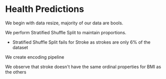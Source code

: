 # Health Predictions

We begin with data resize, majority of our data are bools.

We perform Stratified Shuffle Split to maintain proportions.
* Stratified Shuffle Split fails for Stroke as strokes are only 6% of the dataset

We create encoding pipeline

We observe that stroke doesn't have the same ordinal properties for BMI as the others

